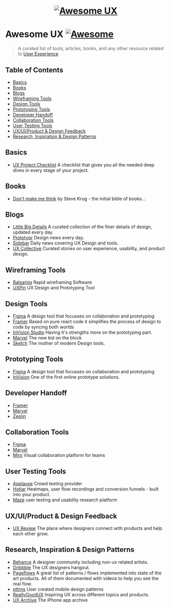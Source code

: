 <h1 align="center">
  <a href="https://uxreview.io"><img src="https://i.imgur.com/a8dQNwy.png" style="border:0;max-width:100%" alt="Awesome UX" title="Awesome UX"></a>
  <br>
</h1>

# Awesome UX [![Awesome](https://cdn.rawgit.com/sindresorhus/awesome/d7305f38d29fed78fa85652e3a63e154dd8e8829/media/badge.svg)](https://github.com/sindresorhus/awesome)

> A curated list of tools, articles, books, and any other resource related to [User Experience](https://en.wikipedia.org/wiki/User_Experience)

## Table of Contents

- [Basics](#basics)
- [Books](#books)
- [Blogs](#blogs)
- [Wireframing Tools](#wireframing-tools)
- [Design Tools](#design-tools)
- [Prototyping Tools](#prototyping-tools)
- [Developer Handoff](#developer-handoff)
- [Collaboration Tools](#collaboration-tools)
- [User Testing Tools](#user-testing-tools)
- [UX/UI/Product & Design Feedback](#uxuiproduct--design-feedback)
- [Research, Inspiration & Design Patterns](#research-inspiration--design-patterns)

## Basics

- [UX Project Checklist](http://uxchecklist.github.io) A checklist that gives you all the needed deep dives in every stage of your project.

## Books

- [Don't make me think](https://www.amazon.com/Dont-Make-Me-Think-Usability/dp/0321344758) by Steve Krug - the initial bible of books...

## Blogs

- [Little Big Details](https://littlebigdetails.com) A curated collection of the finer details of design, updated every day.
- [Prototypr](https://prototypr.io) Design news every day.
- [Sidebar](https://sidebar.io) Daily news covering UX Design and tools.
- [UX Collective](https://uxdesign.cc) Curated stories on user experience, usability, and product design.

## Wireframing Tools

- [Balsamiq](https://balsamiq.com) Rapid wireframing Software
- [UXPin](https://www.uxpin.com) UX Design and Prototyping Tool

## Design Tools

- [Figma](https://figma.com) A design tool that focusses on collaboration and prototyping
- [Framer](https://framer.com) Based on pure react code it simplifies the process of design to code by syncing both worlds
- [InVision Studio](https://www.invisionapp.com/studio) Having it's strengths more on the prototyping part.
- [Marvel](https://marvelapp.com/) The new kid on the block
- [Sketch](https://sketchapp.com) The mother of modern Design tools.

## Prototyping Tools

- [Figma](https://figma.com) A design tool that focusses on collaboration and prototyping
- [InVision](https://www.invisionapp.com) One of the first online prototype solutions.

## Developer Handoff

- [Framer](https://framer.com/)
- [Marvel](https://marvelapp.com/)
- [Zeplin](https://zeplin.com)

## Collaboration Tools

- [Figma](https://figma.com/)
- [Marvel](https://marvelapp.com/)
- [Miro](https://miro.com) Visual collaboration platform for teams

## User Testing Tools

- [Applause](https://www.applause.com) Crowd testing provider
- [Hotjar](https://www.hotjar.com) Heatmaps, user flow recordings and conversion funnels - built into your product.
- [Maze](https://maze.design) user testing and usability research platform

## UX/UI/Product & Design Feedback

- [UX Review](https://uxreview.io) The place where designers connect with products and help each other grow.

## Research, Inspiration & Design Patterns

- [Behance](https://behance.net) A designer community including non-ux related artists.
- [Dribbble](https://dribbble.com) The UX designers hangout.
- [Pageflows](https://pageflows.com) A great list of patterns / flows implemented into state of the art products. All of them documented with videos to help you see the real flow.
- [pttrns](https://pttrns.com) User created mobile design patterns
- [ReallyGoodUX](https://www.reallygoodux.io) Inspiring UX across different topics and products.
- [UX Archive](http://uxarchive.com) The iPhone app archive
